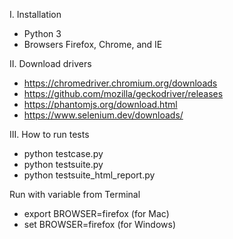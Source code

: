 I. Installation
+ Python 3
+ Browsers Firefox, Chrome, and IE

II. Download drivers
+ https://chromedriver.chromium.org/downloads
+ https://github.com/mozilla/geckodriver/releases
+ https://phantomjs.org/download.html
+ https://www.selenium.dev/downloads/

III. How to run tests
+ python testcase.py
+ python testsuite.py
+ python testsuite_html_report.py

Run with variable from Terminal
+ export BROWSER=firefox (for Mac)
+ set BROWSER=firefox (for Windows)
